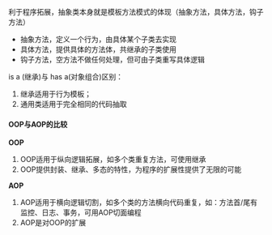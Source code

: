 利于程序拓展，抽象类本身就是模板方法模式的体现（抽象方法，具体方法，钩子方法）

- 抽象方法，定义一个行为，由具体某个子类去实现
- 具体方法，提供具体的方法体，共继承的子类使用
- 钩子方法，空方法不做任何处理，但可由子类重写具体逻辑



is a (继承)与 has a(对象组合)区别：

1. 继承适用于行为模板；
2. 通用类适用于完全相同的代码抽取



#### OOP与AOP的比较

**OOP**

1. OOP适用于纵向逻辑拓展，如多个类重复方法，可使用继承
2. OOP提供封装、继承、多态的特性，为程序的扩展性提供了无限的可能



**AOP**

1. AOP适用于横向逻辑切割，如多个类的方法横向代码重复，如：方法首/尾有监控、日志、事务，可用AOP切面编程
2. AOP是对OOP的扩展

​	

